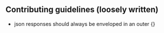 ## Contributing guidelines (loosely written)

- json responses should always be enveloped in an outer {}
